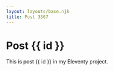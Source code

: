 ```yaml
---
layout: layouts/base.njk
title: Post 3367
---
```


# Post {{ id }}

This is post {{ id }} in my Eleventy project.

